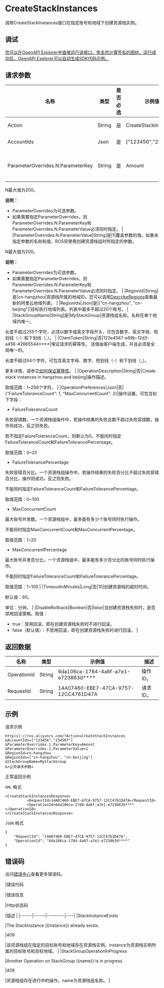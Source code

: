 # CreateStackInstances

调用CreateStackInstances接口在指定账号和地域下创建资源栈实例。

## 调试

[您可以在OpenAPI Explorer中直接运行该接口，免去您计算签名的困扰。运行成功后，OpenAPI Explorer可以自动生成SDK代码示例。](https://api.aliyun.com/#product=ROS&api=CreateStackInstances&type=RPC&version=2019-09-10)

## 请求参数

|名称|类型|是否必选|示例值|描述|
|--|--|----|---|--|
|Action|String|是|CreateStackInstances|要执行的操作，取值：CreateStackInstances。 |
|AccountIds|Json|是|\["123456","234567"\]|目标执行账号列表。列表长度不超过20个。 |
|ParameterOverrides.N.ParameterKey|String|是|Amount|覆盖参数的名称。如果未指定参数的名称和值，ROS将使用创建资源栈组时所指定的参数。

 N最大值为200。

 **说明：**

-   ParameterOverrides为可选参数。
-   如果需要指定ParameterOverrides，则ParameterOverrides.N.ParameterKey和ParameterOverrides.N.ParameterValue必须同时指定。 |
|ParameterOverrides.N.ParameterValue|String|是|1|覆盖参数的值。如果未指定参数的名称和值，ROS将使用创建资源栈组时所指定的参数。

 N最大值为200。

 **说明：**

-   ParameterOverrides为可选参数。
-   如果需要指定ParameterOverrides，则ParameterOverrides.N.ParameterKey和ParameterOverrides.N.ParameterValue必须同时指定。 |
|RegionId|String|是|cn-hangzhou|资源栈所属的地域ID。您可以调用[DescribeRegions](~~131035~~)查看最新的阿里云地域列表。 |
|RegionIds|Json|是|\["cn-hangzhou", "cn-beijing"\]|目标执行地域列表。列表中最多不超过20个账号。 |
|StackGroupName|String|是|MyStackGroup|资源栈组名称。名称在单个地域内唯一。

 长度不超过255个字符，必须以数字或英文字母开头，可包含数字、英文字母、短划线（-）和下划线（\_）。 |
|ClientToken|String|否|123e4567-e89b-12d3-a456-42665544\*\*\*\*|保证请求的幂等性。 该值由客户端生成，并且必须是全局唯一的。

 长度不超过64个字符，可包含英文字母、数字、短划线（-）和下划线（\_）。

 更多详情，请参见[如何保证幂等性](~~134212~~)。 |
|OperationDescription|String|否|Create stack instances in hangzhou and beijing|操作描述。

 取值范围：1~256个字符。 |
|OperationPreferences|Json|否|\{"FailureToleranceCount": 1, "MaxConcurrentCount": 2\}|操作设置。可包含如下字段：

 -   FailureToleranceCount

 失败容错数。一个资源栈组操作中，若操作结果的失败总数不超过失败容错数，操作则成功，反之则失败。

 若不指定FailureToleranceCount，则默认为0。不能同时指定FailureToleranceCount和FailureTolerancePercentage。

 取值范围：0~20

 -   FailureTolerancePercentage

 失败容错百分比。一个资源栈组操作中，若操作结果的失败百分比不超过失败容错百分比，操作则成功，反之则失败。

 不能同时指定FailureToleranceCount和FailureTolerancePercentage。

 取值范围：0~100

 -   MaxConcurrentCount

 最大账号并发数。一个资源栈组中，最多能有多少个账号同时执行操作。

 不能同时指定MaxConcurrentCount和MaxConcurrentPercentage。

 取值范围：1~20

 -   MaxConcurrentPercentage

 最大账号并发百分比。一个资源栈组中，最多能有多少百分比的账号同时执行操作。

 不能同时指定FailureToleranceCount和FailureTolerancePercentage。

 取值范围：1~100 |
|TimeoutInMinutes|Long|否|10|创建资源栈的超时时间。

 默认值：60。

 单位：分钟。 |
|DisableRollback|Boolean|否|false|当创建资源栈失败时，是否禁用回滚策略。取值：

 -   true：禁用回滚，即在创建资源栈失败时不进行回滚。
-   false（默认值）：不禁用回滚，即在创建资源栈失败时进行回滚。 |

## 返回数据

|名称|类型|示例值|描述|
|--|--|---|--|
|OperationId|String|6da106ca-1784-4a6f-a7e1-e723863d\*\*\*\*|操作ID。 |
|RequestId|String|14A07460-EBE7-47CA-9757-12CC4761D47A|请求ID。 |

## 示例

请求示例

```
http(s)://ros.aliyuncs.com/?Action=CreateStackInstances
&AccountIds=["123456","234567"]
&ParameterOverrides.1.ParameterKey=Amount
&ParameterOverrides.1.ParameterValue=1
&RegionId=cn-hangzhou
&RegionIds=["cn-hangzhou", "cn-beijing"]
&StackGroupName=MyStackGroup
&<公共请求参数>
```

正常返回示例

`XML` 格式

```
<CreateStackInstancesResponse>
          <RequestId>14A07460-EBE7-47CA-9757-12CC4761D47A</RequestId>
          <OperationId>6da106ca-1784-4a6f-a7e1-e723863d****</OperationId>
</CreateStackInstancesResponse>
```

`JSON` 格式

```
{
    "RequestId": "14A07460-EBE7-47CA-9757-12CC4761D47A",
    "OperationId": "6da106ca-1784-4a6f-a7e1-e723863d****"
}
```

## 错误码

访问[错误中心](https://error-center.alibabacloud.com/status/product/ROS)查看更多错误码。

|错误代码

|错误信息

|Http状态码

|描述 |
|------|------|---------|----|
|StackInstanceExists

|The StackInstance \(\{instance\}\) already exists.

|409

|该资源栈组在指定的目标账号和地域存在资源栈实例。instance为资源栈实例所属的目标账号和目标地域。 |
|StackGroupOperationInProgress

|Another Operation on StackGroup \(\{name\}\) is in progress.

|409

|资源栈组存在进行中的操作。name为资源栈组名称。 |

